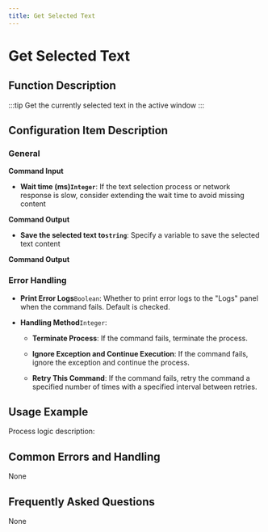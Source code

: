 ```yaml
---
title: Get Selected Text
---
```


# Get Selected Text

## Function Description

:::tip 
Get the currently selected text in the active window
:::

## Configuration Item Description

### General

**Command Input**

- **Wait time (ms)`Integer`**: If the text selection process or network response is slow, consider extending the wait time to avoid missing content


**Command Output**

- **Save the selected text to`string`**: Specify a variable to save the selected text content


**Command Output**

### Error Handling

- **Print Error Logs**`Boolean`: Whether to print error logs to the "Logs" panel when the command fails. Default is checked. 

- **Handling Method**`Integer`:

    - **Terminate Process**: If the command fails, terminate the process.

    - **Ignore Exception and Continue Execution**: If the command fails, ignore the exception and continue the process.

    - **Retry This Command**: If the command fails, retry the command a specified number of times with a specified interval between retries.

## Usage Example

Process logic description:

## Common Errors and Handling

None

## Frequently Asked Questions

None

